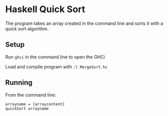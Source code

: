 # Haskell Quick Sort
The program takes an array created in the command line and sorts it with a quick sort algorithm.

## Setup
Run `ghci` in the command line to open the GHCi

Load and complie program with `:l MergeSort.hs`

## Running

From the command line:

```
arrayname = [arraycontent]
quickSort arrayname
```
